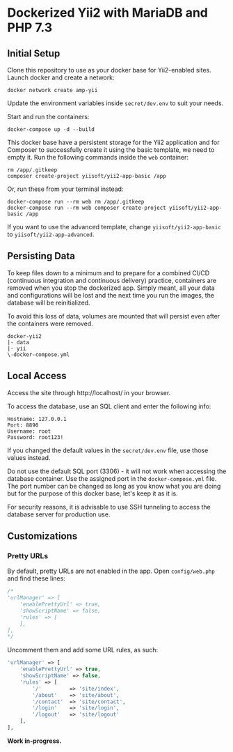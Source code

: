 # Dockerized Yii2 with MariaDB and PHP 7.3

## Initial Setup

Clone this repository to use as your docker base for Yii2-enabled sites. Launch docker and create a network:

```
docker network create amp-yii
```

Update the environment variables inside `secret/dev.env` to suit your needs.

Start and run the containers:

```
docker-compose up -d --build
```

This docker base have a persistent storage for the Yii2 application and for Composer to successfully create it using the basic template, we need to empty it. Run the following commands inside the `web` container:

```
rm /app/.gitkeep
composer create-project yiisoft/yii2-app-basic /app
```

Or, run these from your terminal instead:

```
docker-compose run --rm web rm /app/.gitkeep
docker-compose run --rm web composer create-project yiisoft/yii2-app-basic /app
```

If you want to use the advanced template, change `yiisoft/yii2-app-basic` to `yiisoft/yii2-app-advanced`.

## Persisting Data

To keep files down to a minimum and to prepare for a combined CI/CD (continuous integration and continuous delivery) practice, containers are removed when you stop the dockerized app. Simply meant, all your data and configurations will be lost and the next time you run the images, the database will be reinitialized.

To avoid this loss of data, volumes are mounted that will persist even after the containers were removed.

```
docker-yii2
|- data
|- yii
\-docker-compose.yml
```

## Local Access

Access the site through http://localhost/ in your browser.

To access the database, use an SQL client and enter the following info:

```
Hostname: 127.0.0.1
Port: 8890
Username: root
Password: root123!
```

If you changed the default values in the `secret/dev.env` file, use those values instead.

Do not use the default SQL port (3306) - it will not work when accessing the database container. Use the assigned port in the `docker-compose.yml` file. The port number can be changed as long as you know what you are doing but for the purpose of this docker base, let's keep it as it is.

For security reasons, it is advisable to use SSH tunneling to access the database server for production use.

## Customizations

### Pretty URLs

By default, pretty URLs are not enabled in the app. Open `config/web.php` and find these lines:

```php
/*
'urlManager' => [
    'enablePrettyUrl' => true,
    'showScriptName' => false,
    'rules' => [
    ],
],
*/
```

Uncomment them and add some URL rules, as such:

```php
'urlManager' => [
    'enablePrettyUrl' => true,
    'showScriptName' => false,
    'rules' => [
        '/'         => 'site/index',
        '/about'    => 'site/about',
        '/contact'  => 'site/contact',
        '/login'    => 'site/login',
        '/logout'   => 'site/logout'
    ],
],
```

**Work in-progress.**